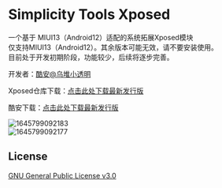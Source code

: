 # Simplicity Tools Xposed
一个基于 MIUI13（Android12）适配的系统拓展Xposed模块  
仅支持MIUI13（Android12）。其余版本可能无效，请不要安装使用。  
目前处于开发初期阶段，功能较少，后续将逐步完善。

开发者：[酷安@乌堆小透明](http://www.coolapk.com/u/883441)  

Xposed仓库下载：[点击此处下载最新发行版](https://github.com/Xposed-Modules-Repo/com.lt2333.simplicitytools/releases)  

酷安下载：[点击此处下载最新发行版](https://www.coolapk.com/apk/com.lt2333.simplicitytools)  

![1645799092183](https://user-images.githubusercontent.com/32336368/155731592-304443db-ea15-4305-8dde-21f3303963bb.jpg)  
![1645799092177](https://user-images.githubusercontent.com/32336368/155731610-66867463-03e3-4610-9639-3bf746938865.jpg)  

## License
[GNU General Public License v3.0](LICENSE)
